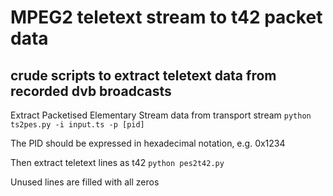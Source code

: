 # MPEG2 teletext stream to t42 packet data

## crude scripts to extract teletext data from recorded dvb broadcasts

Extract Packetised Elementary Stream data from transport stream
`python ts2pes.py -i input.ts -p [pid]`

The PID should be expressed in hexadecimal notation, e.g. 0x1234


Then extract teletext lines as t42
`python pes2t42.py`

Unused lines are filled with all zeros